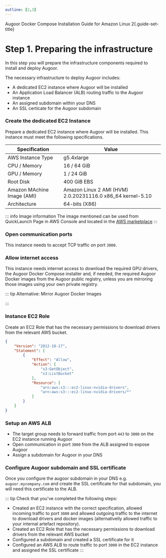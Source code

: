 ```yaml
---
outline: [2,3]
---
```

Augoor Docker Compose Installation Guide for Amazon Linux 2{.guide-set-title}

# Step 1. Preparing the infrastructure
In this step you will prepare the infrastructure components required to install and deploy Augoor.

The necessary infrastructure to deploy Augoor includes:

* A dedicated EC2 instance where Augoor will be installed
* An Application Load Balancer (ALB) routing traffic to the Augoor instance
* An assigned subdomain within your DNS
* An SSL certicate for the Augoor subdomain

### Create the dedicated EC2 Instance
Prepare a dedicated EC2 instance where Augoor will be installed. This instance must meet the following specifications.

|Specification| Value |
|---|---|
|AWS Instance Type| g5.4xlarge|
|CPU / Memory|16 / 64 GiB|
|GPU / Memory|1 / 24 GiB|
|Root Disk|400 GiB EBS|
|Amazon MAchine Image (AMI)|Amazon Linux 2 AMI (HVM) 2.0.20231116.0 x86_64  kernel-5.10|
|Architecture|64-bits (X86)|


::: info Image information
The image mentioned can be used from QuickLaunch Page in AWS Console and located in the [AWS marketplace](https://aws.amazon.com/marketplace/pp/prodview-zc4x2k7vt6rpu?sr=0-6&ref_=beagle&applicationId=AWSMPContessa#pdp-overview)
:::

### Open communication ports
This instance needs to accept TCP traffic on port `3000`.

### Allow internet access
This instance needs internet access to download the required GPU drivers, the Augoor Docker Compose installer and, if needed, the required Augoor Docker images from the Augoor public registry, unless you are mirroring those images using your own private registry.

::: tip Alternative: Mirror Augoor Docker Images
<!--@include: ../parts/mirroring_docker_images.md-->
:::


### Instance EC2 Role
Create an EC2 Role that has the necessary permissions to download drivers from the relevant AWS bucket.

```json
{
    "Version": "2012-10-17",
    "Statement": [
        {
            "Effect": "Allow",
            "Action": [
                "s3:GetObject",
                "s3:ListBucket"
            ],
            "Resource": [
                "arn:aws:s3:::ec2-linux-nvidia-drivers",
                "arn:aws:s3:::ec2-linux-nvidia-drivers/*"
            ]
        }
    ]
}
```


### Setup an AWS ALB
- The target group needs to forward traffic from port `443` to `3000` on the EC2 instance running Augoor
- Open communication in port `3000` from the ALB assigned to expose Augoor
- Assign a subdomain for Augoor in your DNS


### Configure Augoor subdomain and SSL certificate
Once you configure the augoor subdomain in your DNS e.g. `augoor.mycompany.com` and create the SSL certificate for that subdomain, you will need this certificate to the ALB.


::: tip Check that you've completed the following steps:
- Created an EC2 instance with the correct specification, allowed incoming traffic to port `3000` and allowed outgoing traffic to the internet to download drivers and docker images (alternativelly allowed traffic to your internal artefact repository).
- Created an EC2 Role that has the necessary permissions to download drivers from the relevant AWS bucket
- Configured a subdomain and created a SSL certificate for it
- Configured an AWS ALB to route traffic to port `3000` in the EC2 instance and assigned the SSL certificate
:::
